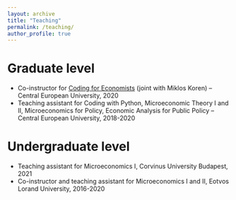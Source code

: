 ```yaml
---
layout: archive
title: "Teaching"
permalink: /teaching/
author_profile: true
---
```


Graduate level
===

* Co-instructor for [Coding for Economists](https://ceu-economics-and-business.github.io/2020-11-10-ECBS-5241-Coding-for-Economists/) (joint with Miklos Koren) – Central European University, 2020
* Teaching assistant for Coding with Python, Microeconomic Theory I and II, Microeconomics for Policy, Economic Analysis for Public Policy – Central European University, 2018-2020

Undergraduate level
===

* Teaching assistant for Microeconomics I, Corvinus University Budapest, 2021
* Co-instructor and teaching assistant for Microeconomics I and II, Eotvos Lorand University, 2016-2020
